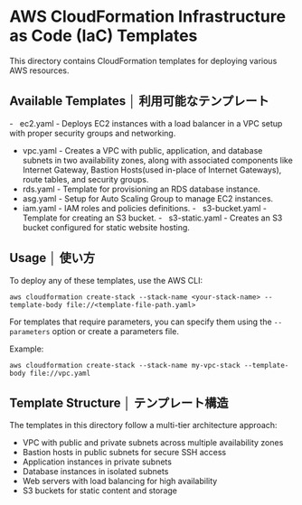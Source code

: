 AWS CloudFormation Infrastructure as Code (IaC) Templates
============================


This directory contains CloudFormation templates for deploying various AWS resources.

Available Templates │ 利用可能なテンプレート
-------------------

-   ec2.yaml - Deploys EC2 instances with a load balancer in a VPC setup with proper security groups and networking.
-   vpc.yaml - Creates a VPC with public, application, and database subnets in two availability zones, along with associated components like Internet Gateway, Bastion Hosts(used in-place of Internet Gateways), route tables, and security groups.
-   rds.yaml - Template for provisioning an RDS database instance.
-   asg.yaml - Setup for Auto Scaling Group to manage EC2 instances.
-   iam.yaml - IAM roles and policies definitions.
-   s3-bucket.yaml - Template for creating an S3 bucket.
-   s3-static.yaml - Creates an S3 bucket configured for static website hosting.

Usage │ 使い方
-----


To deploy any of these templates, use the AWS CLI:

```source-shell
aws cloudformation create-stack --stack-name <your-stack-name> --template-body file://<template-file-path.yaml>
```

For templates that require parameters, you can specify them using the `--parameters` option or create a parameters file.

Example:

```source-shell
aws cloudformation create-stack --stack-name my-vpc-stack --template-body file://vpc.yaml
```

Template Structure │ テンプレート構造
---------------------

The templates in this directory follow a multi-tier architecture approach:

-   VPC with public and private subnets across multiple availability zones
-   Bastion hosts in public subnets for secure SSH access
-   Application instances in private subnets
-   Database instances in isolated subnets
-   Web servers with load balancing for high availability
-   S3 buckets for static content and storage
